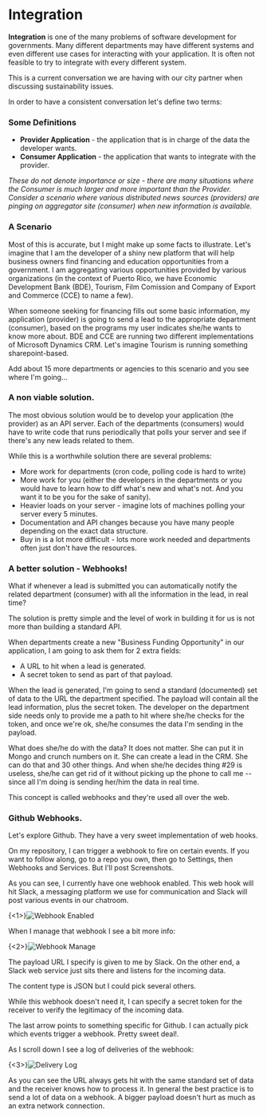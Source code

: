 # Integration

**Integration** is one of the many problems of software development for governments. Many different departments may have different systems and even different use cases for interacting with your application. It is often not feasible to try to integrate with every different system.

This is a current conversation we are having with our city partner when discussing sustainability issues.

In order to have a consistent conversation let's define two terms:

### Some Definitions
* **Provider Application** - the application that is in charge of the data the developer wants.
* **Consumer Application** - the application that wants to integrate with the provider.

*These do not denote importance or size - there are many situations where the Consumer is much larger and more important than the Provider.  Consider a scenario where various distributed news sources (providers) are pinging on aggregator site (consumer) when new information is available.*

### A Scenario
Most of this is accurate, but I might make up some facts to illustrate.
Let's imagine that I am the developer of a shiny new platform that will help business owners find financing and education opportunities from a government.  I am aggregating various opportunities provided by various organizations (in the context of Puerto Rico, we have Economic Development Bank (BDE), Tourism, Film Comission and Company of Export and Commerce (CCE) to name a few).

When someone seeking for financing fills out some basic information, my application (provider) is going to send a lead to the appropriate department (consumer), based on the programs my user indicates she/he wants to know more about.  BDE and CCE are running two different implementations of Microsoft Dynamics CRM. Let's imagine Tourism is running something sharepoint-based.

Add about 15 more departments or agencies to this scenario and you see where I'm going...

### A non viable solution.
The most obvious solution would be to develop your application (the provider) as an API server.  Each of the departments (consumers) would have to write code that runs periodically that polls your server and see if there's any new leads related to them.

While this is a worthwhile solution there are several problems:

* More work for departments (cron code, polling code is hard to write)
* More work for you (either the developers in the departments or you would have to learn how to diff what's new and what's not.  And you want it to be you for the sake of sanity).
* Heavier loads on your server - imagine lots of machines polling your server every 5 minutes.
* Documentation and API changes because you have many people depending on the exact data structure.
* Buy in is a lot more difficult - lots more work needed and departments often just don't have the resources.

### A better solution - Webhooks!
What if whenever a lead is submitted you can automatically notify the related department (consumer) with all the information in the lead, in real time?

The solution is pretty simple and the level of work in building it for us is not more than building a standard API.

When departments create a new "Business Funding Opportunity" in our application, I am going to ask them for 2 extra fields:
* A URL to hit when a lead is generated.
* A secret token to send as part of that payload.

When the lead is generated, I'm going to send a standard (documented) set of data to the URL the department specified.  The payload will contain all the lead information, plus the secret token.  The developer on the department side needs only to provide me a path to hit where she/he checks for the token, and once we're ok, she/he consumes the data I'm sending in the payload.

What does she/he do with the data?  It does not matter.  She can put it in Mongo and crunch numbers on it.  She can create a lead in the CRM.  She can do that and 30 other things.  And when she/he decides thing #29 is useless, she/he can get rid of it without picking up the phone to call me -- since all I'm doing is sending her/him the data in real time.

This concept is called webhooks and they're used all over the web.

### Github Webhooks.
Let's explore Github.  They have a very sweet implementation of web hooks.

On my repository, I can trigger a webhook to fire on certain events. If you want to follow along, go to a repo you own, then go to Settings, then Webhooks and Services.  But I'll post Screenshots.

As you can see, I currently have one webhook enabled.  This web hook will hit Slack, a messaging platform we use for communication and Slack will post various events in our chatroom.

{<1>}![Webhook Enabled](http://mrm-screen.s3.amazonaws.com/Webhooks__Services_2014-09-02_19-28-54_2014-09-02_19-29-04.png)

When I manage that webhook I see a bit more info:

{<2>}![Webhook Manage](http://mrm-screen.s3.amazonaws.com/Webhook_-_httpscfa.slack.comserviceshooksgithub_2014-09-02_19-30-46_2014-09-02_19-31-11.png)

The payload URL I specify is given to me by Slack.  On the other end, a Slack web service just sits there and listens for the incoming data.

The content type is JSON but I could pick several others.

While this webhook doesn't need it, I can specify a secret token for the receiver to verify the legitimacy of the incoming data.

The last arrow points to something specific for Github.  I can actually pick which events trigger a webhook.  Pretty sweet deal!.

As I scroll down I see a log of deliveries of the webhook:

{<3>}![Delivery Log](http://mrm-screen.s3.amazonaws.com/Webhook_-_httpscfa.slack.comserviceshooksgithub_2014-09-02_19-34-18_2014-09-02_19-34-24.png)

As you can see the URL always gets hit with the same standard set of data and the receiver knows how to process it.  In general the best practice is to send a lot of data on a webhook.  A bigger payload doesn't hurt as much as an extra network connection.
